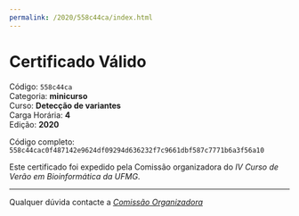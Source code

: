 ```yaml
---
permalink: /2020/558c44ca/index.html
---
```


# Certificado Válido

Código: `558c44ca`<br>
Categoria: **minicurso**<br>
Curso: **Detecção de variantes**<br>
Carga Horária: **4**<br>
Edição: **2020**<br>


Código completo: `558c44cac0f487142e9624df09294d636232f7c9661dbf587c7771b6a3f56a10`


Este certificado foi expedido pela Comissão organizadora do *IV Curso de Verão em Bioinformática da UFMG*.

----

Qualquer dúvida contacte a [_Comissão Organizadora_](<mailto:cursobioinfoufmg@gmail.com$subject=[Certificados]>)

